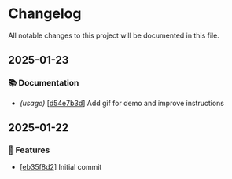 # Changelog

All notable changes to this project will be documented in this file.


## 2025-01-23

### 📚 Documentation

- *(usage)* \[[d54e7b3d](https://github.com/silveiralexf/nvim-modelmate/commit/d54e7b3ddd23cda99d65f5738bc628ae3782cf26)\] Add gif for demo and improve instructions


## 2025-01-22

### 🚀 Features

- \[[eb35f8d2](https://github.com/silveiralexf/nvim-modelmate/commit/eb35f8d22c1f618281e43e45022ced1ec94879dc)\] Initial commit

<!-- generated by git-cliff -->
